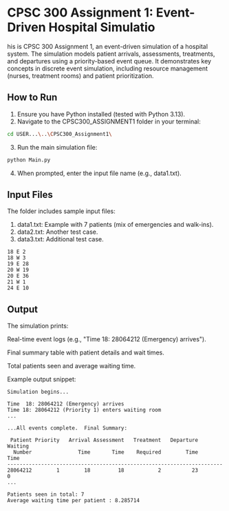 # CPSC 300 Assignment 1: Event-Driven Hospital Simulatio

his is CPSC 300 Assignment 1, an event-driven simulation of a hospital system. The simulation models patient arrivals, assessments, treatments, and departures using a priority-based event queue. It demonstrates key concepts in discrete event simulation, including resource management (nurses, treatment rooms) and patient prioritization.

## How to Run

1. Ensure you have Python installed (tested with Python 3.13).
2. Navigate to the CPSC300_ASSIGNMENT1 folder in your terminal:

```bash
cd USER...\..\CPSC300_Assignment1\
```
3. Run the main simulation file:
```bash
python Main.py
```
4. When prompted, enter the input file name (e.g., data1.txt).

## Input Files

The folder includes sample input files:

1. data1.txt: Example with 7 patients (mix of emergencies and walk-ins).
2. data2.txt: Another test case.
3. data3.txt: Additional test case.

```# Example input from data1.txt
18 E 2
18 W 3
19 E 28
20 W 19
20 E 36
21 W 1
24 E 10
```

## Output

The simulation prints:

Real-time event logs (e.g., "Time 18: 28064212 (Emergency) arrives").

Final summary table with patient details and wait times.

Total patients seen and average waiting time.

Example output snippet:

```
Simulation begins...

Time  18: 28064212 (Emergency) arrives
Time 18: 28064212 (Priority 1) enters waiting room
...

...All events complete.  Final Summary:

 Patient Priority   Arrival Assessment   Treatment   Departure  Waiting
  Number               Time       Time    Required        Time     Time
----------------------------------------------------------------------
28064212        1        18         18           2          23        0
...

Patients seen in total: 7
Average waiting time per patient : 8.285714

```

